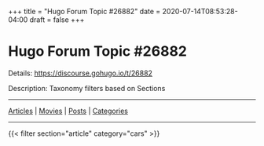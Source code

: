 +++
title = "Hugo Forum Topic #26882"
date = 2020-07-14T08:53:28-04:00
draft = false
+++
# Hugo Forum Topic #26882

Details: <https://discourse.gohugo.io/t/26882>

Description: Taxonomy filters based on Sections

---

[Articles](/article) | [Movies](/movie) | [Posts](/post) | [Categories](/categories) 

---

{{< filter section="article" category="cars" >}}
